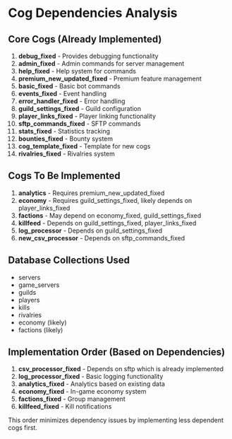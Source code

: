 # Cog Dependencies Analysis

## Core Cogs (Already Implemented)
1. **debug_fixed** - Provides debugging functionality
2. **admin_fixed** - Admin commands for server management
3. **help_fixed** - Help system for commands
4. **premium_new_updated_fixed** - Premium feature management
5. **basic_fixed** - Basic bot commands
6. **events_fixed** - Event handling
7. **error_handler_fixed** - Error handling
8. **guild_settings_fixed** - Guild configuration
9. **player_links_fixed** - Player linking functionality
10. **sftp_commands_fixed** - SFTP commands
11. **stats_fixed** - Statistics tracking
12. **bounties_fixed** - Bounty system
13. **cog_template_fixed** - Template for new cogs
14. **rivalries_fixed** - Rivalries system

## Cogs To Be Implemented
1. **analytics** - Requires premium_new_updated_fixed
2. **economy** - Requires guild_settings_fixed, likely depends on player_links_fixed
3. **factions** - May depend on economy_fixed, guild_settings_fixed
4. **killfeed** - Depends on guild_settings_fixed, player_links_fixed
5. **log_processor** - Depends on guild_settings_fixed
6. **new_csv_processor** - Depends on sftp_commands_fixed

## Database Collections Used
- servers
- game_servers
- guilds
- players
- kills
- rivalries
- economy (likely)
- factions (likely)

## Implementation Order (Based on Dependencies)
1. **csv_processor_fixed** - Depends on sftp which is already implemented
2. **log_processor_fixed** - Basic logging functionality
3. **analytics_fixed** - Analytics based on existing data
4. **economy_fixed** - In-game economy system
5. **factions_fixed** - Group management
6. **killfeed_fixed** - Kill notifications

This order minimizes dependency issues by implementing less dependent cogs first.